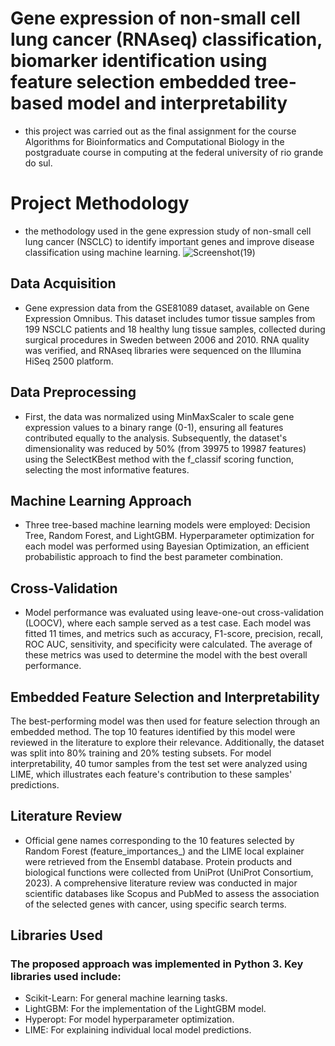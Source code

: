 # Gene expression of non-small cell lung cancer (RNAseq) classification, biomarker identification using feature selection embedded tree-based model and interpretability
* this project was carried out as the final assignment for the course Algorithms for Bioinformatics and Computational Biology in the postgraduate course in computing at the federal university of rio grande do sul.

# Project Methodology
* the methodology used in the gene expression study of non-small cell lung cancer (NSCLC) to identify important genes and improve disease classification using machine learning.
  ![Screenshot(19)](https://github.com/user-attachments/assets/224568d8-0ea2-4725-883f-7feaaf7560c6)


## Data Acquisition
* Gene expression data from the GSE81089 dataset, available on Gene Expression Omnibus. This dataset includes tumor tissue samples from 199 NSCLC patients and 18 healthy lung tissue samples, collected during surgical procedures in Sweden between 2006 and 2010. RNA quality was verified, and RNAseq libraries were sequenced on the Illumina HiSeq 2500 platform.

## Data Preprocessing
* First, the data was normalized using MinMaxScaler to scale gene expression values to a binary range (0-1), ensuring all features contributed equally to the analysis. Subsequently, the dataset's dimensionality was reduced by 50% (from 39975 to 19987 features) using the SelectKBest method with the f_classif scoring function, selecting the most informative features.

## Machine Learning Approach
* Three tree-based machine learning models were employed: Decision Tree, Random Forest, and LightGBM. Hyperparameter optimization for each model was performed using Bayesian Optimization, an efficient probabilistic approach to find the best parameter combination.

## Cross-Validation
* Model performance was evaluated using leave-one-out cross-validation (LOOCV), where each sample served as a test case. Each model was fitted 11 times, and metrics such as accuracy, F1-score, precision, recall, ROC AUC, sensitivity, and specificity were calculated. The average of these metrics was used to determine the model with the best overall performance.

## Embedded Feature Selection and Interpretability
The best-performing model was then used for feature selection through an embedded method. The top 10 features identified by this model were reviewed in the literature to explore their relevance. Additionally, the dataset was split into 80% training and 20% testing subsets. For model interpretability, 40 tumor samples from the test set were analyzed using LIME, which illustrates each feature's contribution to these samples' predictions.

## Literature Review
* Official gene names corresponding to the 10 features selected by Random Forest (feature_importances_) and the LIME local explainer were retrieved from the Ensembl database. Protein products and biological functions were collected from UniProt (UniProt Consortium, 2023). A comprehensive literature review was conducted in major scientific databases like Scopus and PubMed to assess the association of the selected genes with cancer, using specific search terms.

## Libraries Used
### The proposed approach was implemented in Python 3. Key libraries used include:
* Scikit-Learn: For general machine learning tasks.
* LightGBM: For the implementation of the LightGBM model.
* Hyperopt: For model hyperparameter optimization.
* LIME: For explaining individual local model predictions.
